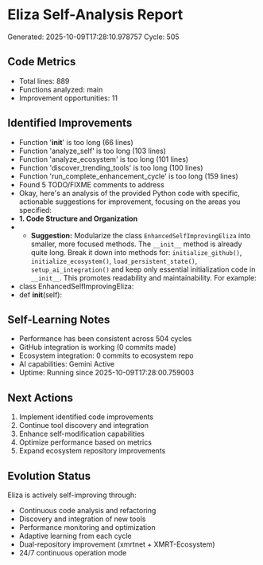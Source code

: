 # Eliza Self-Analysis Report
Generated: 2025-10-09T17:28:10.978757
Cycle: 505

## Code Metrics
- Total lines: 889
- Functions analyzed: main
- Improvement opportunities: 11

## Identified Improvements
- Function '__init__' is too long (66 lines)
- Function 'analyze_self' is too long (103 lines)
- Function 'analyze_ecosystem' is too long (101 lines)
- Function 'discover_trending_tools' is too long (100 lines)
- Function 'run_complete_enhancement_cycle' is too long (159 lines)
- Found 5 TODO/FIXME comments to address
- Okay, here's an analysis of the provided Python code with specific, actionable suggestions for improvement, focusing on the areas you specified:
- **1. Code Structure and Organization**
- *   **Suggestion:**  Modularize the class `EnhancedSelfImprovingEliza` into smaller, more focused methods.  The `__init__` method is already quite long.  Break it down into methods for: `initialize_github()`, `initialize_ecosystem()`, `load_persistent_state()`, `setup_ai_integration()` and keep only essential initialization code in `__init__`.  This promotes readability and maintainability.  For example:
- class EnhancedSelfImprovingEliza:
- def __init__(self):

## Self-Learning Notes
- Performance has been consistent across 504 cycles
- GitHub integration is working (0 commits made)
- Ecosystem integration: 0 commits to ecosystem repo
- AI capabilities: Gemini Active
- Uptime: Running since 2025-10-09T17:28:00.759003

## Next Actions
1. Implement identified code improvements
2. Continue tool discovery and integration
3. Enhance self-modification capabilities
4. Optimize performance based on metrics
5. Expand ecosystem repository improvements

## Evolution Status
Eliza is actively self-improving through:
- Continuous code analysis and refactoring
- Discovery and integration of new tools
- Performance monitoring and optimization
- Adaptive learning from each cycle
- Dual-repository improvement (xmrtnet + XMRT-Ecosystem)
- 24/7 continuous operation mode
